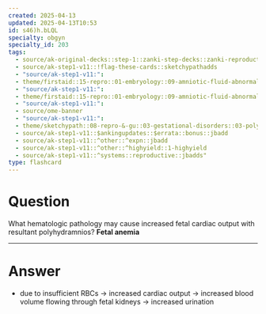 ```yaml
---
created: 2025-04-13
updated: 2025-04-13T10:53
id: s46)h.bLQL
specialty: obgyn
specialty_id: 203
tags:
  - source/ak-original-decks::step-1::zanki-step-decks::zanki-reproductive::reproductive-pathology
  - source/ak-step1-v11::!flag-these-cards::sketchypathadds
  - "source/ak-step1-v11:": 
  - theme/firstaid::15-repro::01-embryology::09-amniotic-fluid-abnormalities
  - "source/ak-step1-v11:": 
  - theme/firstaid::15-repro::01-embryology::09-amniotic-fluid-abnormalities::polyhydramnios
  - "source/ak-step1-v11:": 
  - source/ome-banner
  - "source/ak-step1-v11:": 
  - theme/sketchypath::08-repro-&-gu::03-gestational-disorders::03-polyhydramnios-&-oligohydramnios
  - source/ak-step1-v11::$ankingupdates::$errata::bonus::jbadd
  - source/ak-step1-v11::^other::^expn::jbadd
  - source/ak-step1-v11::^other::^highyield::1-highyield
  - source/ak-step1-v11::^systems::reproductive::jbadds"
type: flashcard
---
```


# Question
What hematologic pathology may cause increased fetal cardiac output with resultant polyhydramnios?   **Fetal anemia**

---

# Answer
* due to insufficient RBCs → increased cardiac output → increased blood volume flowing through fetal kidneys → increased urination